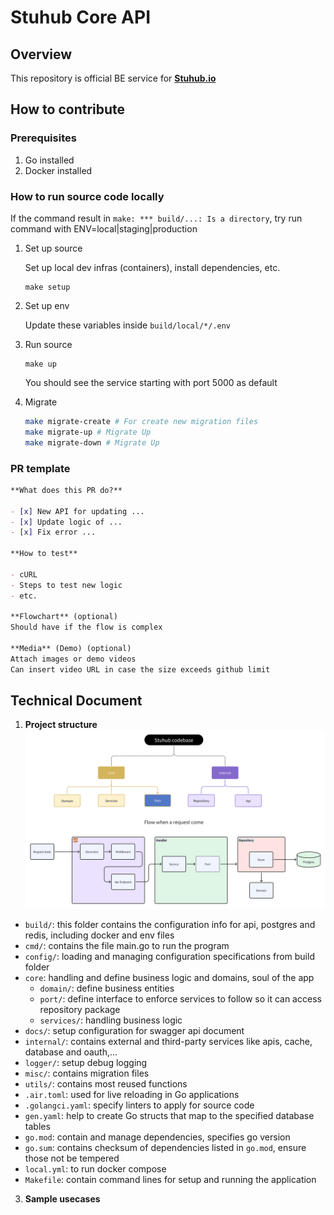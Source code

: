 # Stuhub Core API
<!-- <p align="center">
  <img src="https://img.shields.io/badge/golang-1.18-blue" />
  <img src="https://img.shields.io/badge/strategy-gitflow-%23561D25" />
  <a href="https://github.com/consolelabs/mochi-api/blob/main/LICENSE">
    <img src="https://img.shields.io/badge/license-GNU-blue" />
  </a>
  <a href="https://discord.gg/DMVyp5Fr8Q">
  <img src="https://img.shields.io/github/issues-pr-raw/consolelabs/mochi-api" />
  <img src="https://img.shields.io/github/contributors/consolelabs/mochi-api" />
  <img src="https://img.shields.io/badge/we%20love-contributors-yellowgreen" />
  <a href="https://twitter.com/getmochi_bot">
  <img src="https://img.shields.io/twitter/follow/getmochi_bot?style=social" />
  </a>
</p> -->

## Overview

This repository is official BE service for **[Stuhub.io](https://stuhub-web-dev.vercel.app/)**

## How to contribute

### Prerequisites

1. Go installed
2. Docker installed

### How to run source code locally
If the command result in `make: *** build/...: Is a directory`, try run command with ENV=local|staging|production

1. Set up source

   Set up local dev infras (containers), install dependencies, etc.
   ```
   make setup
   ```

2. Set up env

   Update these variables inside `build/local/*/.env`

3. Run source

   ```
   make up
   ```

   You should see the service starting with port 5000 as default

4. Migrate

   ```bash
   make migrate-create # For create new migration files
   make migrate-up # Migrate Up
   make migrate-down # Migrate Up
   ```

<!-- ### How to work on a TODO

1. Feel free to pick any TODO for you from [Board View](https://www.notion.so/2b9be3fffef74705830ad77058e35c95) → Mochi → Backlog\*\*
2. **Assign** that item to your account
3. Remember to update item’s **status** based on your working progress
   - `Backlog`: not started yet
   - `In Progress`: still working on
   - `In Review`: Task done = PR has been merged to `develop` branch at least
   - `Completed`: Confirmation from the team that the TODO is completely finished
4. When switching your TODO to `In Review`, remember to fill these in
 -->

### PR template

```markdown
**What does this PR do?**

- [x] New API for updating ...
- [x] Update logic of ...
- [x] Fix error ...

**How to test**

- cURL
- Steps to test new logic
- etc.

**Flowchart** (optional)
Should have if the flow is complex

**Media** (Demo) (optional)
Attach images or demo videos
Can insert video URL in case the size exceeds github limit
```

## Technical Document

1. **Project structure**
![alt text](image.png)
- `build/`: this folder contains the configuration info for api, postgres and redis, including docker and env files
- `cmd/`: contains the file main.go to run the program
- `config/`: loading and managing configuration specifications from build folder
- `core`: handling and define business logic and domains, soul of the app
   - `domain/`: define business entities
   - `port/`: define interface to enforce services to follow so it can access repository package
   - `services/`: handling business logic 
- `docs/`: setup configuration for swagger api document
- `internal/`: contains external and third-party services like apis, cache, database and oauth,...
- `logger/`: setup debug logging
- `misc/`: contains migration files
- `utils/`: contains most reused functions
- `.air.toml`: used for live reloading in Go applications
- `.golangci.yaml`: specify linters to apply for source code
- `gen.yaml`: help to create Go structs that map to the specified database tables
- `go.mod`: contain and manage dependencies, specifies go version
- `go.sum`: contains checksum of dependencies listed in `go.mod`, ensure those not be tempered
- `local.yml`: to run docker compose
- `Makefile`: contain command lines for setup and running the application
<!-- 
.
- `cmd/` this folder contains the main application entry point files for the project
  - `server/main.go`: Containing init function `main()` of the service. This function will be executed when we run `make dev`
  - Other `main.go` files (e.g. `fetch-discord-users/main.go`): Entry points to execute some functional jobs. k8s Cronjob will be set up to execute these jobs schedually
- `docs/`: contains Swagger documentation files generated by [swaggo](https://github.com/swaggo/swag)
- `migrations/`: contains seeds and SQL migration files
  - `schemas/`: contains DB schema migration files
  - `seed/`: contains seed files which will initialize DB with sets of dummy data
  - `test-seed/`: also seed files but for test DB
- `pkg/`: contains core source code of service
  - `cache/`: caching initial and functional methods
  - `chain/`: crypto chains’ initial and functional methods
  - `config/`: contains configs loaded from `.env`
  - `constants/`: constant variables
  - `discordwallet/`: methods to initialize & interact with crypto’s wallets (managed by Mochi)
  - `handler/`: handling API requests
  - `entities/`: where mainly core business logic happens, invoked by `handler` and `cmd`
  - `job/`: contains initial and `Run()` as execution functions. These are invoked by `main()` from `main.go` files (except `server/main.go`)
  - `logger/`: logging initial and functional methods
  - `model/`: DB model structs
  - `repo/`: data access layer, contains DB CRUD operations (see [gorm](https://gorm.io/))
  - `request/` & `response/`: API request & response models
  - `routes/`: API routing (see [gin](https://github.com/gin-gonic/gin))
  - `services/`: contains interaction with external services (coingecko API, binance API, etc.)
  - `util/`: utility methods
 -->

3. **Sample usecases**
<!-- 
   1. Create new API
      - Check out file `/pkg/routes/v1.go` and explore the code flow to see how to create and handle an API
      - Remember to annotate handler functions with [swaggo](https://github.com/swaggo/swag). Then run `make gen-swagger` to generate Swagger documentations
   2. New DB migration

      Check out `.sql` files under `/migrations` to write a valid schema migration / seed file

      - To apply new migration files, run `make migrate-up`
      - To apply seed files, run `make seed-db`
      - To apply new migration files for test DB, run `make migrate-test`

      **Note:** remember to run these 2 every time you pulling new code

      ```
      make migrate-up
      make migrate-test
      ```

   3. DB repositories

      Check out dirs under `/pkg/repo`
      **Note:** remember to run `make gen-mock` to generate mocks for new `store` file -->
